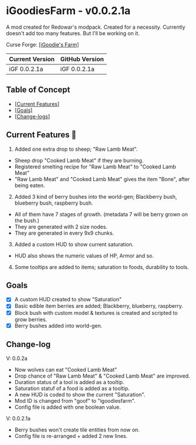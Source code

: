 # iGoodiesFarm - v0.0.2.1a
A mod created for Redowar's modpack. Created for a necessity.
Currently doesn't add too many features. But I'll be working on it.

Curse Forge: [[iGoodie's Farm]](http://minecraft.curseforge.com/projects/igoodies-farm)

| Current Version | GitHub Version |
| --------------- | -------------- |
| iGF 0.0.2.1a | iGF 0.0.2.1a |

## Table of Concept
* [[Current Features]](https://github.com/iGoodie/iGoodiesFarm/#current-features-poop)
* [[Goals]](https://github.com/iGoodie/iGoodiesFarm/#goals)
* [[Change-logs]](https://github.com/iGoodie/iGoodiesFarm/#change-log)

## Current Features :poop:

1. Added one extra drop to sheep; "Raw Lamb Meat".
  * Sheep drop "Cooked Lamb Meat" if they are burning.
  * Registered smelting recipe for "Raw Lamb Meat" to "Cooked Lamb Meat"
  * "Raw Lamb Meat" and "Cooked Lamb Meat" gives the item "Bone", after being eaten.
2. Added 3 kind of berry bushes into the world-gen; Blackberry bush, blueberry bush, raspberry bush.
  * All of them have 7 stages of growth. (metadata 7 will be berry grown on the bush.)
  * They are generated with 2 size nodes.
  * They are generated in every 9x9 chunks.
3. Added a custom HUD to show current saturation.
  * HUD also shows the numeric values of HP, Armor and so.
4. Some tooltips are added to items; saturation to foods, durability to tools.

## Goals
- [x] A custom HUD created to show "Saturation"
- [x] Basic edible item berries are added; Blackberry, blueberry, raspberry.
- [x] Block bush with custom model & textures is created and scripted to grow berries.
- [x] Berry bushes added into world-gen.

## Change-log
V: 0.0.2a
* Now wolves can eat "Cooked Lamb Meat"
* Drop chance of "Raw Lamb Meat" & "Cooked Lamb Meat" are improved.
* Duration status of a tool is added as a tooltip.
* Saturation statuf of a food is added as a tooltip.
* A new HUD is coded to show the current "Saturation".
* Mod ID is changed from "goof" to "igoodiesfarm".
* Config file is added with one boolean value.

V: 0.0.2.1a
* Berry bushes won't create tile entities from now on. 
* Config file is re-arranged + added 2 new lines.

